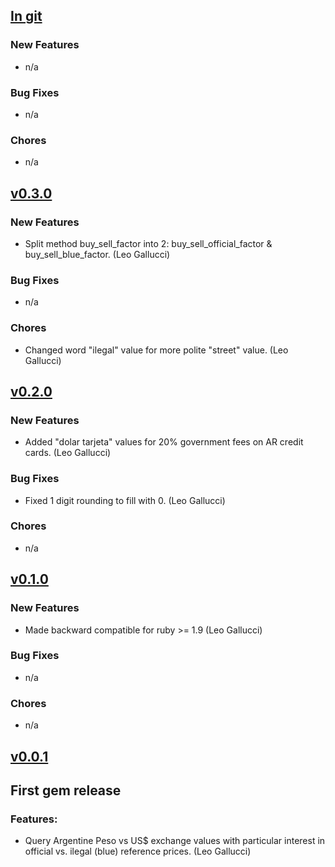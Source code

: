 ## [In git](https://github.com/elgalu/dolarblue/compare/v0.3.0...HEAD)

### New Features
* n/a

### Bug Fixes
* n/a

### Chores
* n/a

## [v0.3.0](https://github.com/elgalu/dolarblue/tree/v0.3.0)

### New Features
* Split method buy_sell_factor into 2: buy_sell_official_factor & buy_sell_blue_factor. (Leo Gallucci)

### Bug Fixes
* n/a

### Chores
* Changed word "ilegal" value for more polite "street" value. (Leo Gallucci)

## [v0.2.0](https://github.com/elgalu/dolarblue/tree/v0.2.0)

### New Features
* Added "dolar tarjeta" values for 20% government fees on AR credit cards. (Leo Gallucci)

### Bug Fixes
* Fixed 1 digit rounding to fill with 0. (Leo Gallucci)

### Chores
* n/a

## [v0.1.0](https://github.com/elgalu/dolarblue/tree/v0.1.0)

### New Features
* Made backward compatible for ruby >= 1.9 (Leo Gallucci)

### Bug Fixes
* n/a

### Chores
* n/a

## [v0.0.1](https://github.com/elgalu/dolarblue/tree/v0.0.1)

## First gem release

### Features:
* Query Argentine Peso vs US$ exchange values with particular interest in official vs. ilegal (blue) reference prices. (Leo Gallucci)
